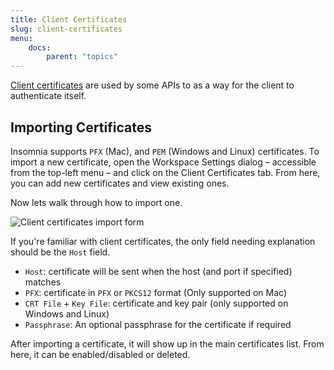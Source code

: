 ```yaml
---
title: Client Certificates
slug: client-certificates
menu:
    docs:
        parent: "topics"
---
```


[Client certificates](https://en.wikipedia.org/wiki/Client_certificate) are used by some
APIs to as a way for the client to authenticate itself.

## Importing Certificates

Insomnia supports `PFX` (Mac), and `PEM` (Windows and Linux) certificates. To import a new certificate,
open the Workspace Settings dialog – accessible from the top-left menu – and click on the
Client Certificates tab. From here, you can add new certificates and view existing ones.

Now lets walk through how to import one.

![Client certificates import form](/images/docs/client-certs-2.png)

If you're familiar with client certificates, the only field needing explanation should be
the `Host` field.

- `Host`: certificate will be sent when the host (and port if specified) matches 
- `PFX`: certificate in `PFX` or `PKCS12` format (Only supported on Mac)
- `CRT File` + `Key File`: certificate and key pair (only supported on Windows and Linux)
- `Passphrase`: An optional passphrase for the certificate if required

After importing a certificate, it will show up in the main certificates list. From here, it
can be enabled/disabled or deleted.
